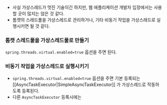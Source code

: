 - 사실 가상스레드가 멋진 기술이긴 하지만, 웹 애플리케이션 개발자 입장에서는 사용할 곳이 많지는 않은 것 같다.
- 톰캣의 스레드풀을 가상스레드로 관리하거나, 기타 비동기 작업을 가상스레드로 실행시키면 될 것 같다.
### 톰캣 스레드풀을 가상스레드풀로 만들기
`spring.threads.virtual.enabled=true` 옵션을 주면 된다.
### 비동기 작업을 가상스레드로 실행시키기
- `spring.threads.virtual.enabled=true` 옵션을 주면 기본 등록되는 [[AsyncTaskExecutor|SimpleAsyncTaskExecutor]] 가 가상스레드로 작동하도록 등록된다.
- 다른 `AsyncTaskExecutor` 등록시에는 
